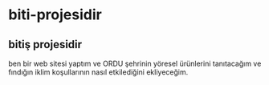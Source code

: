 # biti-projesidir
## bitiş projesidir

ben bir web sitesi yaptım ve ORDU şehrinin yöresel ürünlerini tanıtacağım ve fındığın iklim koşullarının nasıl etkilediğini ekliyeceğim.
